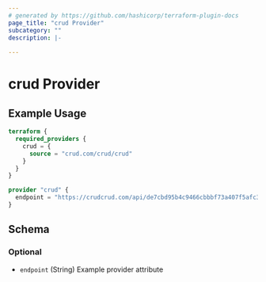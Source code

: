 ```yaml
---
# generated by https://github.com/hashicorp/terraform-plugin-docs
page_title: "crud Provider"
subcategory: ""
description: |-
  
---
```


# crud Provider



## Example Usage

```terraform
terraform {
  required_providers {
    crud = {
      source = "crud.com/crud/crud"
    }
  }
}

provider "crud" {
  endpoint = "https://crudcrud.com/api/de7cbd95b4c9466cbbbf73a407f5afc3"
}
```

<!-- schema generated by tfplugindocs -->
## Schema

### Optional

- `endpoint` (String) Example provider attribute
